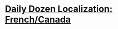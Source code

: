 # [Daily Dozen Localization: French/Canada][t]
[t]:https://github.com/nutritionfactsorg/daily-dozen-localization

